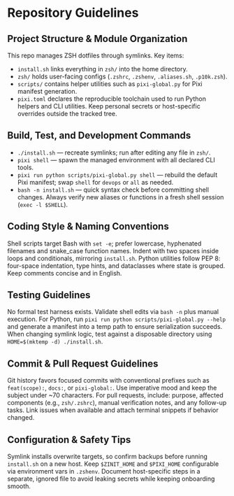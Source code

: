 # Repository Guidelines

## Project Structure & Module Organization
This repo manages ZSH dotfiles through symlinks. Key items:
- `install.sh` links everything in `zsh/` into the home directory.
- `zsh/` holds user-facing configs (`.zshrc`, `.zshenv`, `.aliases.sh`, `.p10k.zsh`).
- `scripts/` contains helper utilities such as `pixi-global.py` for Pixi manifest generation.
- `pixi.toml` declares the reproducible toolchain used to run Python helpers and CLI utilities.
Keep personal secrets or host-specific overrides outside the tracked tree.

## Build, Test, and Development Commands
- `./install.sh` — recreate symlinks; run after editing any file in `zsh/`.
- `pixi shell` — spawn the managed environment with all declared CLI tools.
- `pixi run python scripts/pixi-global.py shell` — rebuild the default Pixi manifest; swap `shell` for `devops` or `all` as needed.
- `bash -n install.sh` — quick syntax check before committing shell changes.
Always verify new aliases or functions in a fresh shell session (`exec -l $SHELL`).

## Coding Style & Naming Conventions
Shell scripts target Bash with `set -e`; prefer lowercase, hyphenated filenames and snake_case function names. Indent with two spaces inside loops and conditionals, mirroring `install.sh`. Python utilities follow PEP 8: four-space indentation, type hints, and dataclasses where state is grouped. Keep comments concise and in English.

## Testing Guidelines
No formal test harness exists. Validate shell edits via `bash -n` plus manual execution. For Python, run `pixi run python scripts/pixi-global.py --help` and generate a manifest into a temp path to ensure serialization succeeds. When changing symlink logic, test against a disposable directory using `HOME=$(mktemp -d) ./install.sh`.

## Commit & Pull Request Guidelines
Git history favors focused commits with conventional prefixes such as `feat(scope):`, `docs:`, or `pixi-global:`. Use imperative mood and keep the subject under ~70 characters. For pull requests, include: purpose, affected components (e.g., `zsh/.zshrc`), manual verification notes, and any follow-up tasks. Link issues when available and attach terminal snippets if behavior changed.

## Configuration & Safety Tips
Symlink installs overwrite targets, so confirm backups before running `install.sh` on a new host. Keep `$ZINIT_HOME` and `$PIXI_HOME` configurable via environment vars in `.zshenv`. Document host-specific steps in a separate, ignored file to avoid leaking secrets while keeping onboarding smooth.
